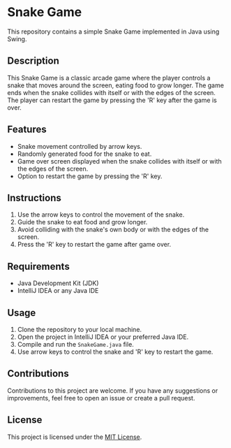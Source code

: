 # Snake Game

This repository contains a simple Snake Game implemented in Java using Swing.

## Description

This Snake Game is a classic arcade game where the player controls a snake that moves around the screen, eating food to grow longer. The game ends when the snake collides with itself or with the edges of the screen. The player can restart the game by pressing the 'R' key after the game is over.

## Features

- Snake movement controlled by arrow keys.
- Randomly generated food for the snake to eat.
- Game over screen displayed when the snake collides with itself or with the edges of the screen.
- Option to restart the game by pressing the 'R' key.

## Instructions

1. Use the arrow keys to control the movement of the snake.
2. Guide the snake to eat food and grow longer.
3. Avoid colliding with the snake's own body or with the edges of the screen.
4. Press the 'R' key to restart the game after game over.

## Requirements

- Java Development Kit (JDK)
- IntelliJ IDEA or any Java IDE

## Usage

1. Clone the repository to your local machine.
2. Open the project in IntelliJ IDEA or your preferred Java IDE.
3. Compile and run the `SnakeGame.java` file.
4. Use arrow keys to control the snake and 'R' key to restart the game.

## Contributions

Contributions to this project are welcome. If you have any suggestions or improvements, feel free to open an issue or create a pull request.

## License

This project is licensed under the [MIT License](LICENSE).

